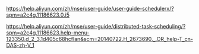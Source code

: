 

https://help.aliyun.com/zh/mse/user-guide/user-guide-schedulerx/?spm=a2c4g.11186623.0.i5

https://help.aliyun.com/zh/mse/user-guide/distributed-task-scheduling/?spm=a2c4g.11186623.help-menu-123350.d_2_3.1d405c68hcflan&scm=20140722.H_2673690._.OR_help-T_cn-DAS-zh-V_1